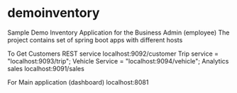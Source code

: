 # demoinventory
Sample Demo Inventory Application for the Business Admin (employee)
The project contains set of spring boot apps with different hosts

To Get Customers REST service localhost:9092/customer
Trip service = "localhost:9093/trip";
Vehicle Service = "localhost:9094/vehicle";
Analytics	sales localhost:9091/sales

For Main application (dashboard) localhost:8081
